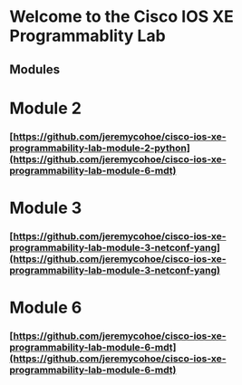 # Welcome to the Cisco IOS XE Programmablity Lab

## Modules


# Module 2
### [https://github.com/jeremycohoe/cisco-ios-xe-programmability-lab-module-2-python](https://github.com/jeremycohoe/cisco-ios-xe-programmability-lab-module-6-mdt)



# Module 3
### [https://github.com/jeremycohoe/cisco-ios-xe-programmability-lab-module-3-netconf-yang](https://github.com/jeremycohoe/cisco-ios-xe-programmability-lab-module-3-netconf-yang)



# Module 6
### [https://github.com/jeremycohoe/cisco-ios-xe-programmability-lab-module-6-mdt](https://github.com/jeremycohoe/cisco-ios-xe-programmability-lab-module-6-mdt)
